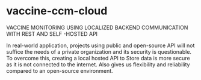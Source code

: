 # vaccine-ccm-cloud
VACCINE MONITORING USING LOCALIZED BACKEND  COMMUNICATION WITH REST AND SELF -HOSTED API

In real-world application, projects using public and open-source API will not suffice 
the needs of a private organization and its security is questionable. To overcome this, 
creating a local hosted API to Store data is more secure as it is not connected to the 
internet. Also gives us flexibility and reliability compared to an open-source 
environment.
